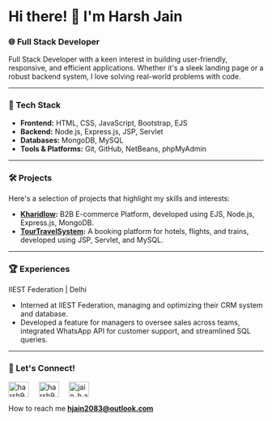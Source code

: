 # Hi there! 👋 I'm Harsh Jain

### 🌐 Full Stack Developer

Full Stack Developer with a keen interest in building user-friendly, responsive, and efficient applications. Whether it's a sleek landing page or a robust backend system, I love solving real-world problems with code.

---

### 🔧 Tech Stack

- **Frontend:** HTML, CSS, JavaScript, Bootstrap, EJS
- **Backend:** Node.js, Express.js, JSP, Servlet
- **Databases:** MongoDB, MySQL
- **Tools & Platforms:** Git, GitHub, NetBeans, phpMyAdmin

---

### 🛠️ Projects

Here's a selection of projects that highlight my skills and interests:

- **[Kharidlow](https://www.kharidlow.com):** B2B E-commerce Platform, developed using EJS, Node.js, Express.js, MongoDB.
- **[TourTravelSystem](https://github.com/harsh9701/TourTravelSystem):** A booking platform for hotels, flights, and trains, developed using JSP, Servlet, and MySQL.

---

### 🏆 Experiences

IIEST Federation | Delhi

- Interned at IIEST Federation, managing and optimizing their CRM system and database.
- Developed a feature for managers to oversee sales across teams, integrated WhatsApp API for customer support, and streamlined SQL queries.
 
---

### 💼 Let's Connect!

<p align="left">
<a href="https://twitter.com/harsh9701" target="blank"><img align="center" src="https://raw.githubusercontent.com/rahuldkjain/github-profile-readme-generator/master/src/images/icons/Social/twitter.svg" alt="harsh9701" height="30" width="40" /></a> &nbsp; &nbsp;
<a href="https://linkedin.com/in/harsh9701" target="blank"><img align="center" src="https://raw.githubusercontent.com/rahuldkjain/github-profile-readme-generator/master/src/images/icons/Social/linked-in-alt.svg" alt="harsh9701" height="30" width="40" /></a> &nbsp; &nbsp;
<a href="https://instagram.com/jain_h.a.r.s.h" target="blank"><img align="center" src="https://raw.githubusercontent.com/rahuldkjain/github-profile-readme-generator/master/src/images/icons/Social/instagram.svg" alt="jain_h.a.r.s.h" height="30" width="40" /></a>
</p>

How to reach me **hjain2083@outlook.com**
